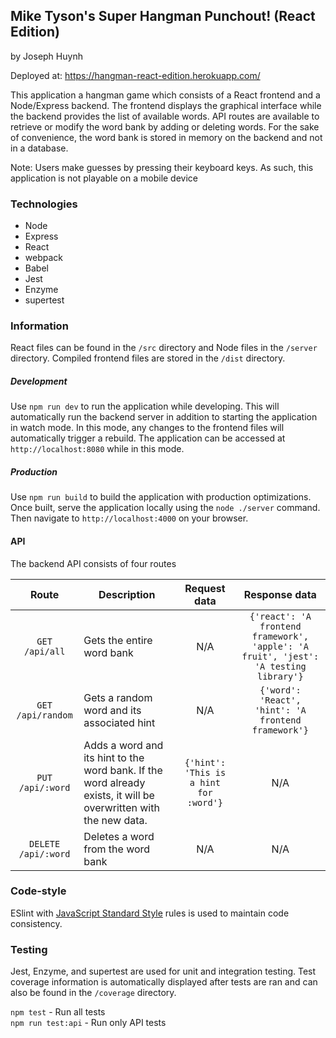 ## Mike Tyson's Super Hangman Punchout! (React Edition)
by Joseph Huynh

Deployed at: https://hangman-react-edition.herokuapp.com/

This application a hangman game which consists of a React frontend and a 
Node/Express backend. The frontend displays the graphical interface while the backend
provides the list of available words. API routes are available to retrieve or modify 
the word bank by adding or deleting words.  For the sake of convenience, the word bank is stored
in memory on the backend and not in a database.

Note: Users make guesses by pressing their keyboard keys. As such,
this application is not playable on a mobile device

### Technologies

* Node
* Express
* React
* webpack
* Babel
* Jest
* Enzyme
* supertest

### Information

React files can be found in the `/src` directory and Node files in the `/server` directory.
Compiled frontend files are stored in the `/dist` directory.

##### Development
Use `npm run dev` to run the application while developing. This will automatically run
the backend server in addition to starting the application in watch mode. In this mode,
any changes to the frontend files will automatically trigger a rebuild. The application
can be accessed at `http://localhost:8080` while in this mode. 

##### Production
Use `npm run build` to build the application with production optimizations. Once built, 
serve the application locally using the `node ./server` command. Then navigate to `http://localhost:4000` on
your browser.

#### API

The backend API consists of four routes

| Route | Description | Request data | Response data |
|:---:|---|:---:|:---:|
|`GET /api/all`|Gets the entire word bank| N/A | `{'react': 'A frontend framework', 'apple': 'A fruit', 'jest': 'A testing library'}` |
|`GET /api/random`|Gets a random word and its associated hint| N/A | `{'word': 'React', 'hint': 'A frontend framework'}`|
|`PUT /api/:word`|Adds a word and its hint to the word bank. If the word already exists, it will be overwritten with the new data.| `{'hint': 'This is a hint for :word'}`|N/A |
|`DELETE /api/:word`|Deletes a word from the word bank| N/A | N/A|


### Code-style

ESlint with [JavaScript Standard Style](https://standardjs.com/)
rules is used to maintain code consistency.

### Testing

Jest, Enzyme, and supertest are used for unit and integration 
testing. Test coverage information is automatically displayed after tests are
ran and can also be found in the `/coverage` directory.

`npm test` - Run all tests  
`npm run test:api` - Run only API tests